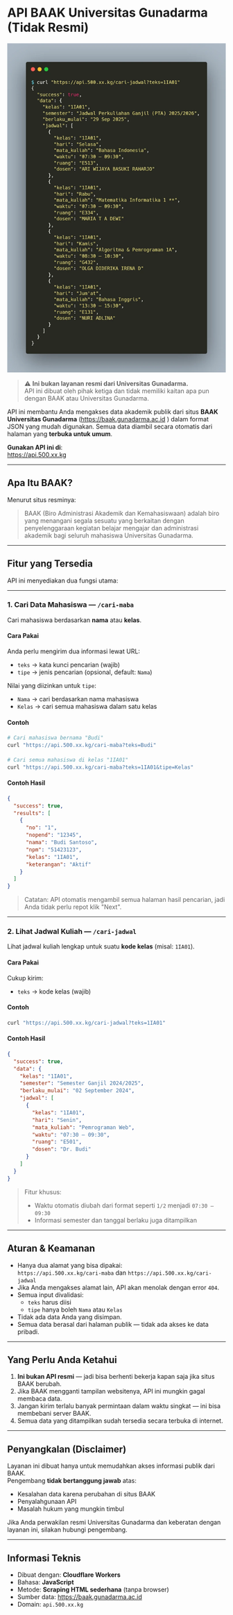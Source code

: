 # API BAAK Universitas Gunadarma (Tidak Resmi)

![Preview API Response](https://raw.githubusercontent.com/SecretDevZ/api-baak-unofficial/main/assets/Screenshoot.webp)

> ⚠️ **Ini bukan layanan resmi dari Universitas Gunadarma.**  
> API ini dibuat oleh pihak ketiga dan tidak memiliki kaitan apa pun dengan BAAK atau Universitas Gunadarma.

API ini membantu Anda mengakses data akademik publik dari situs **BAAK Universitas Gunadarma** (https://baak.gunadarma.ac.id ) dalam format JSON yang mudah digunakan. Semua data diambil secara otomatis dari halaman yang **terbuka untuk umum**.

**Gunakan API ini di**:  
https://api.500.xx.kg 

---

## Apa Itu BAAK?

Menurut situs resminya:

> BAAK (Biro Administrasi Akademik dan Kemahasiswaan) adalah biro yang menangani segala sesuatu yang berkaitan dengan penyelenggaraan kegiatan belajar mengajar dan administrasi akademik bagi seluruh mahasiswa Universitas Gunadarma.

---

## Fitur yang Tersedia

API ini menyediakan dua fungsi utama:

---

### 1. Cari Data Mahasiswa — `/cari-maba`

Cari mahasiswa berdasarkan **nama** atau **kelas**.

#### Cara Pakai

Anda perlu mengirim dua informasi lewat URL:

- `teks` → kata kunci pencarian (wajib)
- `tipe` → jenis pencarian (opsional, default: `Nama`)

Nilai yang diizinkan untuk `tipe`:
- `Nama` → cari berdasarkan nama mahasiswa
- `Kelas` → cari semua mahasiswa dalam satu kelas

#### Contoh

```bash
# Cari mahasiswa bernama "Budi"
curl "https://api.500.xx.kg/cari-maba?teks=Budi"

# Cari semua mahasiswa di kelas "1IA01"
curl "https://api.500.xx.kg/cari-maba?teks=1IA01&tipe=Kelas"
```

#### Contoh Hasil

```json
{
  "success": true,
  "results": [
    {
      "no": "1",
      "nopend": "12345",
      "nama": "Budi Santoso",
      "npm": "51423123",
      "kelas": "1IA01",
      "keterangan": "Aktif"
    }
  ]
}
```

> Catatan: API otomatis mengambil semua halaman hasil pencarian, jadi Anda tidak perlu repot klik "Next".

---

### 2. Lihat Jadwal Kuliah — `/cari-jadwal`

Lihat jadwal kuliah lengkap untuk suatu **kode kelas** (misal: `1IA01`).

#### Cara Pakai

Cukup kirim:
- `teks` → kode kelas (wajib)

#### Contoh

```bash
curl "https://api.500.xx.kg/cari-jadwal?teks=1IA01"
```

#### Contoh Hasil

```json
{
  "success": true,
  "data": {
    "kelas": "1IA01",
    "semester": "Semester Ganjil 2024/2025",
    "berlaku_mulai": "02 September 2024",
    "jadwal": [
      {
        "kelas": "1IA01",
        "hari": "Senin",
        "mata_kuliah": "Pemrograman Web",
        "waktu": "07:30 – 09:30",
        "ruang": "E501",
        "dosen": "Dr. Budi"
      }
    ]
  }
}
```

> Fitur khusus:  
> - Waktu otomatis diubah dari format seperti `1/2` menjadi `07:30 – 09:30`  
> - Informasi semester dan tanggal berlaku juga ditampilkan

---

## Aturan & Keamanan

- Hanya dua alamat yang bisa dipakai:  
  ` https://api.500.xx.kg/cari-maba ` dan `https://api.500.xx.kg/cari-jadwal `
- Jika Anda mengakses alamat lain, API akan menolak dengan error `404`.
- Semua input divalidasi:
  - `teks` harus diisi
  - `tipe` hanya boleh `Nama` atau `Kelas`
- Tidak ada data Anda yang disimpan.
- Semua data berasal dari halaman publik — tidak ada akses ke data pribadi.

---

## Yang Perlu Anda Ketahui

1. **Ini bukan API resmi** — jadi bisa berhenti bekerja kapan saja jika situs BAAK berubah.
2. Jika BAAK mengganti tampilan websitenya, API ini mungkin gagal membaca data.
3. Jangan kirim terlalu banyak permintaan dalam waktu singkat — ini bisa membebani server BAAK.
4. Semua data yang ditampilkan sudah tersedia secara terbuka di internet.

---

## Penyangkalan (Disclaimer)

Layanan ini dibuat hanya untuk memudahkan akses informasi publik dari BAAK.  
Pengembang **tidak bertanggung jawab** atas:
- Kesalahan data karena perubahan di situs BAAK
- Penyalahgunaan API
- Masalah hukum yang mungkin timbul

Jika Anda perwakilan resmi Universitas Gunadarma dan keberatan dengan layanan ini, silakan hubungi pengembang.

---

## Informasi Teknis

- Dibuat dengan: **Cloudflare Workers**
- Bahasa: **JavaScript**
- Metode: **Scraping HTML sederhana** (tanpa browser)
- Sumber data: https://baak.gunadarma.ac.id 
- Domain: `api.500.xx.kg`
